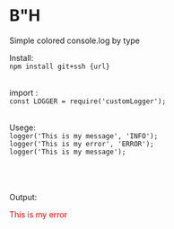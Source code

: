 # B"H

Simple colored console.log by type <br>


Install: <br>
`npm install git+ssh {url}` <br><br>

import : <br>
`const LOGGER = require('customLogger');` <br><br>

Usege: <br>
`logger('This is my message', 'INFO');` <br>
`logger('This is my error', 'ERROR');` <br>
`logger('This is my message');` <br>
<br><br>


<br>
Output: <br>
<p style='color:red'>This is my error</p>
